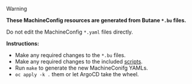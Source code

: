 > [!WARNING]
> **These MachineConfig resources are generated from Butane `*.bu` files.**
>
> Do not edit the MachineConfig `*.yaml` files directly.

**Instructions:**

* Make any required changes to the `*.bu` files.
* Make any required changes to the included [scripts](../scripts/).
* Run `make` to generate the new MachineConifg YAMLs.
* `oc apply -k .` them or let ArgoCD take the wheel.